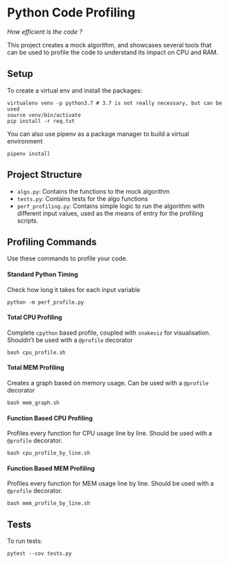 # Python Code Profiling

_How efficient is the code ?_

This project creates a mock algorithm, and showcases several tools that can be used to profile
the code to understand its impact on CPU and RAM.


## Setup

To create a virtual env and install the packages:

```shell script
virtualenv venv -p python3.7 # 3.7 is not really necessary, but can be used
source venv/bin/activate
pip install -r req.txt
```

You can also use pipenv as a package manager to build a virtual environment

```shell script
pipenv install
```

## Project Structure

- `algo.py`: Contains the functions to the mock algorithm
- `tests.py`: Contains tests for the algo functions
- `perf_profiling.py`: Contains simple logic to run the algorithm with different 
input values, used as the means of entry for the profiling scripts.

## Profiling Commands

Use these commands to profile your code.

#### Standard Python Timing

Check how long it takes for each input variable

```shell script
python -m perf_profile.py
```


#### Total CPU Profiling

Complete `cpython` based profile, coupled with `snakeviz` for visualisation. Shouldn't be used 
with a `@profile` decorator

```shell script
bash cpu_profile.sh
```


#### Total MEM Profiling 

Creates a graph based on memory usage. Can be used with a `@profile` decorator

```shell script
bash mem_graph.sh
```

#### Function Based CPU Profiling 

Profiles every function for CPU usage line by line. Should be used with a `@profile` decorator.

```shell script
bash cpu_profile_by_line.sh
```

#### Function Based MEM Profiling 

Profiles every function for MEM usage line by line. Should be used with a `@profile` decorator.

```shell script
bash mem_profile_by_line.sh
```

## Tests

To run tests:

```shell script
pytest --cov tests.py
```


